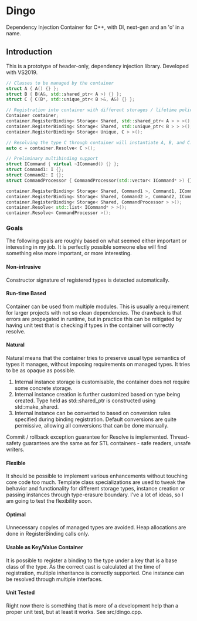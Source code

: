 # Dingo
Dependency Injection Container for C++, with DI, next-gen and an 'o' in a name.

## Introduction
This is a prototype of header-only, dependency injection library. Developed with VS2019.

```c++
// Classes to be managed by the container
struct A { A() {} };
struct B { B(A&, std::shared_ptr< A >) {} };
struct C { C(B*, std::unique_ptr< B >&, A&) {} };

// Registration into container with different storages / lifetime policies
Container container;
container.RegisterBinding< Storage< Shared, std::shared_ptr< A > > >();
container.RegisterBinding< Storage< Shared, std::unique_ptr< B > > >();
container.RegisterBinding< Storage< Unique, C > >();

// Resolving the type C through container will instantiate A, B, and C.
auto c = container.Resolve< C >();

// Preliminary multibinding support
struct ICommand { virtual ~ICommand() {} };
struct Command1: I {};
struct Command2: I {};
struct CommandProcessor { CommandProcessor(std::vector< ICommand* >) {} };

container.RegisterBinding< Storage< Shared, Command1 >, Command1, ICommand >();
container.RegisterBinding< Storage< Shared, Command2 >, Command2, ICommand >();
container.RegisterBinding< Storage< Shared, CommandProcessor > >();
container.Resolve< std::list< ICommand* > >();
container.Resolve< CommandProcessor >();
```

### Goals
The following goals are roughly based on what seemed either important or interesting in my job. It is perfectly possible someone else will find something else more important, or more interesting.

#### Non-intrusive
Constructor signature of registered types is detected automatically.

#### Run-time Based
Container can be used from multiple modules. This is usually a requirement for larger projects with not so clean dependencies. The drawback is that errors are propagated in runtime, but in practice this can be mitigated by having unit test that is checking if types in the container will correctly resolve.

#### Natural
Natural means that the container tries to preserve usual type semantics of types it manages, without imposing requirements on managed types. It tries to be as opaque as possible. 
1) Internal instance storage is customisable, the container does not require some concrete storage.
2) Internal instance creation is further customized based on type being created.
Type held as std::shared_ptr is constructed using std::make_shared.
3) Internal instance can be converted to based on conversion rules specified during binding registration. Default conversions are quite permissive, allowing all conversions that can be done manually.

Commit / rollback exception guarantee for Resolve is implemented.
Thread-safety guarantees are the same as for STL containers - safe readers, unsafe writers.

#### Flexible
It should be possible to implement various enhancements without touching core code too much. Template class specializations are used to tweak the behavior and functionality for different storage types, instance creation or passing instances through type-erasure boundary. I've a lot of ideas, so I am going to test the flexibility soon.

#### Optimal
Unnecessary copyies of managed types are avoided. 
Heap allocations are done in RegisterBinding calls only.

#### Usable as Key/Value Container
It is possible to register a binding to the type under a key that is a base class of the type. As the correct cast is calculated at the time of registration, multiple inheritance is correctly supported. One instance can be resolved through multiple interfaces.

#### Unit Tested
Right now there is something that is more of a development help than a proper unit test, but at least it works. See src/dingo.cpp.

